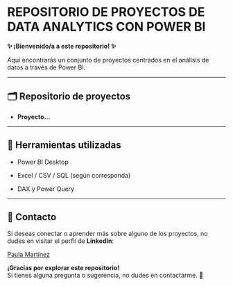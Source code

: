 # **REPOSITORIO DE PROYECTOS DE DATA ANALYTICS CON POWER BI**

**✨ ¡Bienvenido/a a este repositorio! ✨**

Aquí encontrarás un conjunto de proyectos centrados en el análisis de datos a través de Power BI.

---

## 🗂️ Repositorio de proyectos

- **Proyecto...**

---

## 🧰 Herramientas utilizadas

- Power BI Desktop

- Excel / CSV / SQL (según corresponda)

- DAX y Power Query

---

## 📱 **Contacto**

Si deseas conectar o aprender más sobre alguno de los proyectos, no dudes en visitar el perfil de **LinkedIn**: 

[Paula Martínez](https://www.linkedin.com/in/paulamartinezcantero/)  


**¡Gracias por explorar este repositorio!**  
Si tienes alguna pregunta o sugerencia, no dudes en contactarme. 🤝
